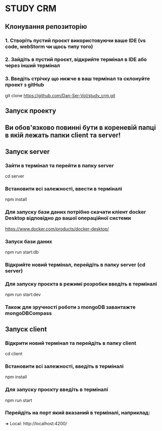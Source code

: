 # STUDY CRM

## Клонування репозиторію

### 1. Створіть пустий проєкт використовуючи ваше IDE (vs code, webStorm чи щось типу того)

### 2. Зайдіть в пустий проєкт, відкрийте термінал в IDE або через інший термінал

### 3. Введіть стрічку що нижче в ваш термінал та склонуйте проект з gitHub

git clone https://github.com/Dan-Ser-Vol/study_crm.git

## Запуск проекту

## Ви обов'язково повинні бути в кореневій папці в якій лежать папки client та server!

## Запуск server

### Зайти в термінал та перейти в папку server

cd server

### Встановити всі залежності, ввести в терміналі

npm install

### Для запуску бази даних потрібно скачати кліент docker Desktop відповідно до вашої операційної системи

https://www.docker.com/products/docker-desktop/

### Запуск бази даних

npm run start:db

### Відкрийте новий термінал, перейдіть в папку server (cd server)

### Для запуску проєкта в режимі розробки введіть в терміналі

npm run start:dev

### Також для зручності роботи з mongoDB завантажте mongoDBCompass

## Запуск client

### Відкрити новий термінал та перейдіть в папку client

cd client

### Встановити всі залежності, введіть в терміналі

npm install

### Для запуску проєкту введіть в терміналі

npm run start

### Перейдіть на порт який  вказаний в терміналі, наприклад:

➜ Local:   http://localhost:4200/






